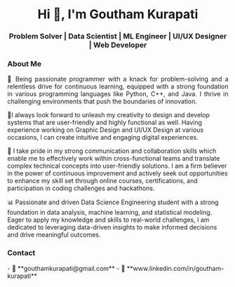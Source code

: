 <h1 align="center">Hi 👋, I'm Goutham Kurapati</h1>
<h3 align="center">Problem Solver | Data Scientist | ML Engineer | UI/UX Designer | Web Developer</h3>

<h3 align="left">About Me</h3>
<p style="text-align: justify">
🚀 Being passionate programmer with a knack for problem-solving and a relentless drive for continuous learning, equipped with a strong foundation in various programming languages like Python, C++, and Java. I thrive in challenging environments that push the boundaries of innovation. 

🌟I always look forward to unleash my creativity to design and develop systems that are user-friendly and highly functional as well. Having experience working on Graphic Design and UI/UX Design at various occasions, I can create intuitive and engaging digital experiences.

🤝 I take pride in my strong communication and collaboration skills which enable me to effectively work within cross-functional teams and translate complex technical concepts into user-friendly solutions. I am a firm believer in the power of continuous improvement and actively seek out opportunities to enhance my skill set through online courses, certifications, and participation in coding challenges and hackathons.

📊 Passionate and driven Data Science Engineering student with a strong foundation in data analysis, machine learning, and statistical modeling. Eager to apply my knowledge and skills to real-world challenges, I am dedicated to leveraging data-driven insights to make informed decisions and drive meaningful outcomes.
</p>

<h3 align="left">Contact</h3>
- 📧 **gouthamkurapati@gmail.com**
- 🔗 **www.linkedin.com/in/goutham-kurapati**

